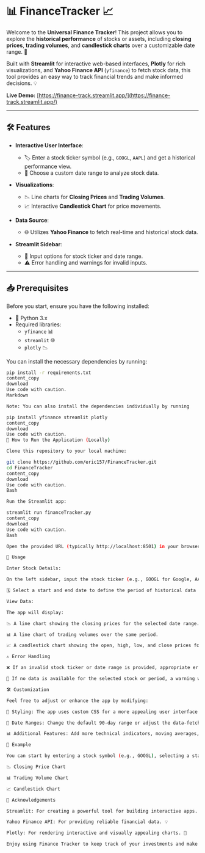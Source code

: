 # 📊 **FinanceTracker** 📈

Welcome to the **Universal Finance Tracker**! This project allows you to explore the **historical performance** of stocks or assets, including **closing prices**, **trading volumes**, and **candlestick charts** over a customizable date range. 🚀

Built with **Streamlit** for interactive web-based interfaces, **Plotly** for rich visualizations, and **Yahoo Finance API** (`yfinance`) to fetch stock data, this tool provides an easy way to track financial trends and make informed decisions. 💡

**Live Demo:** [https://finance-track.streamlit.app/](https://finance-track.streamlit.app/)

---
## 🛠️ **Features**

- **Interactive User Interface**:
  - 🏷️ Enter a stock ticker symbol (e.g., `GOOGL`, `AAPL`) and get a historical performance view.
  - 📅 Choose a custom date range to analyze stock data.

- **Visualizations**:
  - 📉 Line charts for **Closing Prices** and **Trading Volumes**.
  - 📈 Interactive **Candlestick Chart** for price movements.

- **Data Source**:
  - 🌐 Utilizes **Yahoo Finance** to fetch real-time and historical stock data.

- **Streamlit Sidebar**:
  - 🔧 Input options for stock ticker and date range.
  - ⚠️ Error handling and warnings for invalid inputs.

---

## 📥 **Prerequisites**

Before you start, ensure you have the following installed:

- 🐍 Python 3.x
- Required libraries:
  - `yfinance` 📊
  - `streamlit` 🌐
  - `plotly` 📉

You can install the necessary dependencies by running:

```bash
pip install -r requirements.txt
content_copy
download
Use code with caution.
Markdown

Note: You can also install the dependencies individually by running

pip install yfinance streamlit plotly
content_copy
download
Use code with caution.
🚀 How to Run the Application (Locally)

Clone this repository to your local machine:

git clone https://github.com/eric157/FinanceTracker.git
cd FinanceTracker
content_copy
download
Use code with caution.
Bash

Run the Streamlit app:

streamlit run financeTracker.py
content_copy
download
Use code with caution.
Bash

Open the provided URL (typically http://localhost:8501) in your browser to start using the finance tracker. 🌍

🔎 Usage

Enter Stock Details:

On the left sidebar, input the stock ticker (e.g., GOOGL for Google, AAPL for Apple).

🗓️ Select a start and end date to define the period of historical data you want to view.

View Data:

The app will display:

📉 A line chart showing the closing prices for the selected date range.

📊 A line chart of trading volumes over the same period.

📈 A candlestick chart showing the open, high, low, and close prices for each day in the range.

⚠️ Error Handling

❌ If an invalid stock ticker or date range is provided, appropriate error messages will be displayed.

🚫 If no data is available for the selected stock or period, a warning will appear.

🛠️ Customization

Feel free to adjust or enhance the app by modifying:

🎨 Styling: The app uses custom CSS for a more appealing user interface.

📅 Date Ranges: Change the default 90-day range or adjust the data-fetching logic.

📊 Additional Features: Add more technical indicators, moving averages, or financial reports to enhance the tool.

🎯 Example

You can start by entering a stock symbol (e.g., GOOGL), selecting a start date (e.g., 90 days ago), and an end date (e.g., today). The app will generate the following charts:

📉 Closing Price Chart

📊 Trading Volume Chart

📈 Candlestick Chart

🙏 Acknowledgements

Streamlit: For creating a powerful tool for building interactive apps. 🚀

Yahoo Finance API: For providing reliable financial data. 💡

Plotly: For rendering interactive and visually appealing charts. 🎨

Enjoy using Finance Tracker to keep track of your investments and make informed decisions! 📊💼